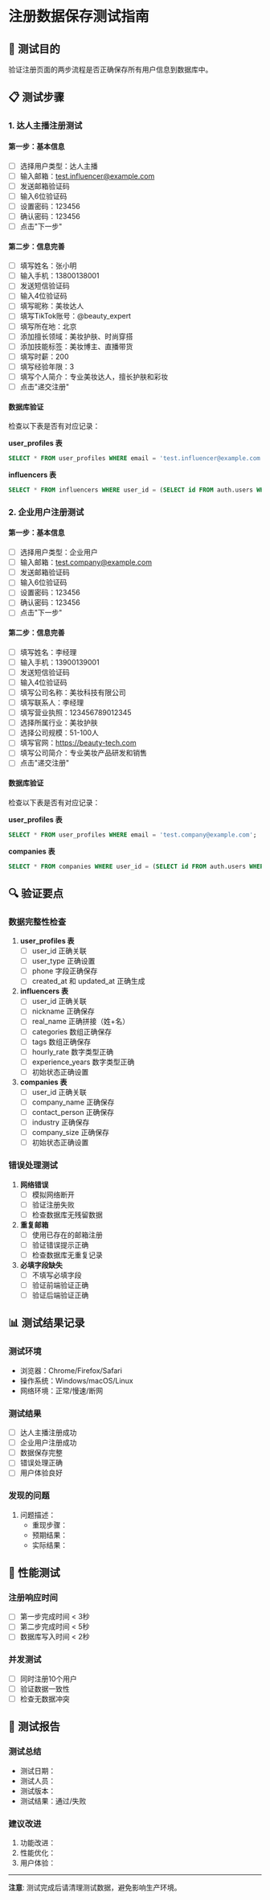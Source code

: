 # 注册数据保存测试指南

## 🧪 测试目的

验证注册页面的两步流程是否正确保存所有用户信息到数据库中。

## 📋 测试步骤

### 1. 达人主播注册测试

#### 第一步：基本信息
- [ ] 选择用户类型：达人主播
- [ ] 输入邮箱：test.influencer@example.com
- [ ] 发送邮箱验证码
- [ ] 输入6位验证码
- [ ] 设置密码：123456
- [ ] 确认密码：123456
- [ ] 点击"下一步"

#### 第二步：信息完善
- [ ] 填写姓名：张小明
- [ ] 输入手机：13800138001
- [ ] 发送短信验证码
- [ ] 输入4位验证码
- [ ] 填写昵称：美妆达人
- [ ] 填写TikTok账号：@beauty_expert
- [ ] 填写所在地：北京
- [ ] 添加擅长领域：美妆护肤、时尚穿搭
- [ ] 添加技能标签：美妆博主、直播带货
- [ ] 填写时薪：200
- [ ] 填写经验年限：3
- [ ] 填写个人简介：专业美妆达人，擅长护肤和彩妆
- [ ] 点击"递交注册"

#### 数据库验证
检查以下表是否有对应记录：

**user_profiles 表**
```sql
SELECT * FROM user_profiles WHERE email = 'test.influencer@example.com';
```

**influencers 表**
```sql
SELECT * FROM influencers WHERE user_id = (SELECT id FROM auth.users WHERE email = 'test.influencer@example.com');
```

### 2. 企业用户注册测试

#### 第一步：基本信息
- [ ] 选择用户类型：企业用户
- [ ] 输入邮箱：test.company@example.com
- [ ] 发送邮箱验证码
- [ ] 输入6位验证码
- [ ] 设置密码：123456
- [ ] 确认密码：123456
- [ ] 点击"下一步"

#### 第二步：信息完善
- [ ] 填写姓名：李经理
- [ ] 输入手机：13900139001
- [ ] 发送短信验证码
- [ ] 输入4位验证码
- [ ] 填写公司名称：美妆科技有限公司
- [ ] 填写联系人：李经理
- [ ] 填写营业执照：123456789012345
- [ ] 选择所属行业：美妆护肤
- [ ] 选择公司规模：51-100人
- [ ] 填写官网：https://beauty-tech.com
- [ ] 填写公司简介：专业美妆产品研发和销售
- [ ] 点击"递交注册"

#### 数据库验证
检查以下表是否有对应记录：

**user_profiles 表**
```sql
SELECT * FROM user_profiles WHERE email = 'test.company@example.com';
```

**companies 表**
```sql
SELECT * FROM companies WHERE user_id = (SELECT id FROM auth.users WHERE email = 'test.company@example.com');
```

## 🔍 验证要点

### 数据完整性检查

1. **user_profiles 表**
   - [ ] user_id 正确关联
   - [ ] user_type 正确设置
   - [ ] phone 字段正确保存
   - [ ] created_at 和 updated_at 正确生成

2. **influencers 表**
   - [ ] user_id 正确关联
   - [ ] nickname 正确保存
   - [ ] real_name 正确拼接（姓+名）
   - [ ] categories 数组正确保存
   - [ ] tags 数组正确保存
   - [ ] hourly_rate 数字类型正确
   - [ ] experience_years 数字类型正确
   - [ ] 初始状态正确设置

3. **companies 表**
   - [ ] user_id 正确关联
   - [ ] company_name 正确保存
   - [ ] contact_person 正确保存
   - [ ] industry 正确保存
   - [ ] company_size 正确保存
   - [ ] 初始状态正确设置

### 错误处理测试

1. **网络错误**
   - [ ] 模拟网络断开
   - [ ] 验证注册失败
   - [ ] 检查数据库无残留数据

2. **重复邮箱**
   - [ ] 使用已存在的邮箱注册
   - [ ] 验证错误提示正确
   - [ ] 检查数据库无重复记录

3. **必填字段缺失**
   - [ ] 不填写必填字段
   - [ ] 验证前端验证正确
   - [ ] 验证后端验证正确

## 📊 测试结果记录

### 测试环境
- 浏览器：Chrome/Firefox/Safari
- 操作系统：Windows/macOS/Linux
- 网络环境：正常/慢速/断网

### 测试结果
- [ ] 达人主播注册成功
- [ ] 企业用户注册成功
- [ ] 数据保存完整
- [ ] 错误处理正确
- [ ] 用户体验良好

### 发现的问题
1. 问题描述：
   - 重现步骤：
   - 预期结果：
   - 实际结果：

## 🚀 性能测试

### 注册响应时间
- [ ] 第一步完成时间 < 3秒
- [ ] 第二步完成时间 < 5秒
- [ ] 数据库写入时间 < 2秒

### 并发测试
- [ ] 同时注册10个用户
- [ ] 验证数据一致性
- [ ] 检查无数据冲突

## 📝 测试报告

### 测试总结
- 测试日期：
- 测试人员：
- 测试版本：
- 测试结果：通过/失败

### 建议改进
1. 功能改进：
2. 性能优化：
3. 用户体验：

---

**注意**: 测试完成后请清理测试数据，避免影响生产环境。 